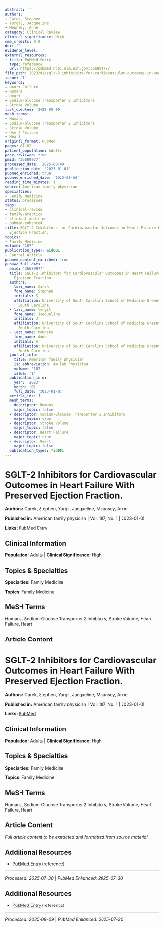 ```yaml
---
abstract: ''
authors:
- Carek, Stephen
- Yurgil, Jacqueline
- Mounsey, Anne
category: Clinical Review
clinical_significance: High
cme_credits: 0.0
doi: ''
evidence_level: ''
external_resources:
- title: PubMed Entry
  type: reference
  url: https://pubmed.ncbi.nlm.nih.gov/36689977/
file_path: 2023/01/sglt-2-inhibitors-for-cardiovascular-outcomes-in-heart-failu.md
issue: '1'
keywords:
- Heart Failure
- Humans
- Heart
- Sodium-Glucose Transporter 2 Inhibitors
- Stroke Volume
last_updated: '2025-08-09'
mesh_terms:
- Humans
- Sodium-Glucose Transporter 2 Inhibitors
- Stroke Volume
- Heart Failure
- Heart
original_format: PubMed
pages: 81-82
patient_population: Adults
peer_reviewed: true
pmid: '36689977'
processed_date: '2025-08-09'
publication_date: '2023-01-01'
pubmed_enriched: true
pubmed_enriched_date: '2025-08-09'
reading_time_minutes: 1
source: American family physician
specialties:
- Family Medicine
status: processed
tags:
- clinical-review
- family-practice
- clinical-medicine
- pubmed-enhanced
title: SGLT-2 Inhibitors for Cardiovascular Outcomes in Heart Failure With Preserved
  Ejection Fraction.
topics:
- Family Medicine
volume: '107'
publication_types: &id001
- Journal Article
pubmed_content_enriched: true
pubmed_full_data:
  pmid: '36689977'
  title: SGLT-2 Inhibitors for Cardiovascular Outcomes in Heart Failure With Preserved
    Ejection Fraction.
  authors:
  - last_name: Carek
    fore_name: Stephen
    initials: S
    affiliation: University of South Carolina School of Medicine Greenville, Greenville,
      South Carolina.
  - last_name: Yurgil
    fore_name: Jacqueline
    initials: J
    affiliation: University of South Carolina School of Medicine Greenville, Greenville,
      South Carolina.
  - last_name: Mounsey
    fore_name: Anne
    initials: A
    affiliation: University of South Carolina School of Medicine Greenville, Greenville,
      South Carolina.
  journal_info:
    title: American family physician
    iso_abbreviation: Am Fam Physician
    volume: '107'
    issue: '1'
  publication_info:
    year: '2023'
    month: '01'
    full_date: '2023-01-01'
  article_ids: {}
  mesh_terms:
  - descriptor: Humans
    major_topic: false
  - descriptor: Sodium-Glucose Transporter 2 Inhibitors
    major_topic: true
  - descriptor: Stroke Volume
    major_topic: false
  - descriptor: Heart Failure
    major_topic: true
  - descriptor: Heart
    major_topic: false
  publication_types: *id001
---
```


# SGLT-2 Inhibitors for Cardiovascular Outcomes in Heart Failure With Preserved Ejection Fraction.

**Authors:** Carek, Stephen, Yurgil, Jacqueline, Mounsey, Anne

**Published in:** American family physician | Vol. 107, No. 1 | 2023-01-01

**Links:** [PubMed Entry](https://pubmed.ncbi.nlm.nih.gov/36689977/)

## Clinical Information

**Population:** Adults | **Clinical Significance:** High

## Topics & Specialties

**Specialties:** Family Medicine

**Topics:** Family Medicine

## MeSH Terms

Humans, Sodium-Glucose Transporter 2 Inhibitors, Stroke Volume, Heart Failure, Heart

## Article Content

# SGLT-2 Inhibitors for Cardiovascular Outcomes in Heart Failure With Preserved Ejection Fraction.

**Authors:** Carek, Stephen, Yurgil, Jacqueline, Mounsey, Anne

**Published in:** American family physician | Vol. 107, No. 1 | 2023-01-01

**Links:** [PubMed](https://pubmed.ncbi.nlm.nih.gov/36689977/)

## Clinical Information

**Population:** Adults | **Clinical Significance:** High

## Topics & Specialties

**Specialties:** Family Medicine

**Topics:** Family Medicine

## MeSH Terms

Humans, Sodium-Glucose Transporter 2 Inhibitors, Stroke Volume, Heart Failure, Heart

## Article Content

*Full article content to be extracted and formatted from source material.*

## Additional Resources

- [PubMed Entry](https://pubmed.ncbi.nlm.nih.gov/36689977/) (reference)

---

*Processed: 2025-07-30* | *PubMed Enhanced: 2025-07-30*

## Additional Resources

- [PubMed Entry](https://pubmed.ncbi.nlm.nih.gov/36689977/) (reference)

---

*Processed: 2025-08-09* | *PubMed Enhanced: 2025-07-30*
